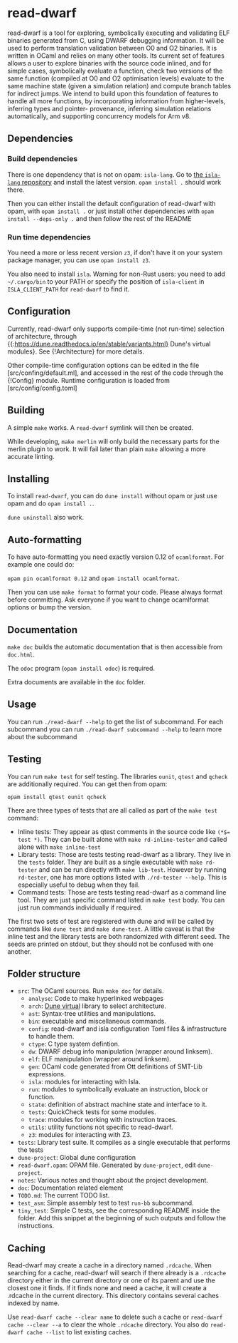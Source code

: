 # read-dwarf

read-dwarf is a tool for exploring, symbolically executing and validating ELF
binaries generated from C, using DWARF debugging information. It will be used
to perform translation validation between O0 and O2 binaries. It is written in
OCaml and relies on many other tools. Its current set of features allows a user
to explore binaries with the source code inlined, and for simple cases,
symbolically evaluate a function, check two versions of the same function
(compiled at O0 and O2 optimisation levels) evaluate to the same machine state
(given a simulation relation) and compute branch tables for indirect jumps. We
intend to build upon this foundation of features to handle all more functions,
by incorporating information from higher-levels, inferring types and pointer-
provenance, inferring simulation relations automatically, and supporting
concurrency models for Arm v8.

## Dependencies

### Build dependencies
There is one dependency that is not on opam: `isla-lang`. Go to [the `isla-lang`
repository](https://github.com/rems-project/isla-lang) and install the latest
version. `opam install .` should work there.

Then you can either install the default configuration of read-dwarf with opam,
with `opam install .` or just install other dependencies with
`opam install --deps-only .` and then follow the rest of the README


### Run time dependencies

You need a more or less recent version `z3`, if don't have it on your system
package manager, you can use `opam install z3`.

You also need to install `isla`.  Warning for
non-Rust users: you need to add `~/.cargo/bin` to your PATH or specify the
position of `isla-client` in `ISLA_CLIENT_PATH` for `read-dwarf` to find it.

## Configuration

Currently, read-dwarf only supports compile-time (not run-time) selection of
architecture, through {{:https://dune.readthedocs.io/en/stable/variants.html}
Dune's virtual modules}. See {!Architecture} for more details.

Other compile-time configuration options can be edited in the file
[src/confing/default.ml], and accessed in the rest of the code through the
{!Config} module. Runtime configuration is loaded from [src/config/config.toml]

## Building

A simple `make` works. A `read-dwarf` symlink will then be created.

While developing, `make merlin` will only build the necessary parts for the
merlin plugin to work. It will fail later than plain `make` allowing a more
accurate linting.

## Installing

To install `read-dwarf`, you can do `dune install` without opam or
just use opam and do `opam install .`.

`dune uninstall` also work.

## Auto-formatting

To have auto-formatting you need exactly version 0.12 of `ocamlformat`.
For example one could do:

`opam pin ocamlformat 0.12` and `opam install ocamlformat`.

Then you can use `make format` to format your code.
Please always format before committing.
Ask everyone if you want to change ocamlformat options or bump the version.


## Documentation

`make doc` builds the automatic documentation that is then accessible from
`doc.html`.

The `odoc` program (`opam install odoc`) is required.

Extra documents are available in the `doc` folder.

## Usage

You can run `./read-dwarf --help` to get the list of subcommand. For each
subcommand you can run `./read-dwarf subcommand --help` to learn more about
the subcommand

## Testing

You can run `make test` for self testing.
The libraries `ounit`, `qtest` and `qcheck` are additionally required.
You can get then from opam:

```
opam install qtest ounit qcheck
```

There are three types of tests that are all called as part of the `make test`
command:
 - Inline tests: They appear as qtest comments in the source code like `(*$=
   test *)`. They can be built alone with `make rd-inline-tester` and called
   alone with `make inline-test`
 - Library tests: Those are tests testing read-dwarf as a library. They live in
   the `tests` folder. They are built as a single executable with `make
   rd-tester` and can be run directly with `make lib-test`. However by
   running `rd-tester`, one has more options listed with `./rd-tester --help`. 
   This is especially useful to debug when they fail.
 - Command tests: Those are tests testing read-dwarf as a command line tool.
   They are just specific command listed in `make test` body. You can just run
   commands individually if required.
   
The first two sets of test are registered with dune and will be called by
commands like `dune test` and `make dune-test`. A little caveat is that the
inline test and the library tests are both randomized with different seed. The
seeds are printed on stdout, but they should not be confused with one another.
 
## Folder structure

 - `src`: The OCaml sources. Run `make doc` for details.
   - `analyse`: Code to make hyperlinked webpages
   - `arch`: [Dune virtual](https://dune.readthedocs.io/en/stable/variants.html)
      library to select architecture.
   - `ast`: Syntax-tree utilities and manipulations.
   - `bin`: executable and miscellaneous commands.
   - `config`: read-dwarf and isla configuration Toml files & infrastructure to handle them.
   - `ctype`: C type system defintion.
   - `dw`: DWARF debug info manipulation (wrapper around linksem).
   - `elf`: ELF manipulation (wrapper around linksem).
   - `gen`: OCaml code generated from Ott definitions of SMT-Lib expressions.
   - `isla`: modules for interacting with Isla.
   - `run`: modules to symbolically evaluate an instruction, block or function.
   - `state`: definition of abstract machine state and interface to it.
   - `tests`: QuickCheck tests for some modules.
   - `trace`: modules for working with instruction traces.
   - `utils`: utility functions not specific to read-dwarf.
   - `z3`: modules for interacting with Z3.
 - `tests`: Library test suite. It compiles as a single executable that performs the tests
 - `dune-project`: Global dune configuration
 - `read-dwarf.opam`: OPAM file. Generated by `dune-project`, edit `dune-project`.
 - `notes`: Various notes and thought about the project development.
 - `doc`: Documentation related element
 - `TODO.md`: The current TODO list.
 - `test_asm`: Simple assembly test to test `run-bb` subcommand.
 - `tiny_test`: Simple C tests, see the corresponding README inside the folder.
   Add this snippet at the beginning of such outputs and follow the
   instructions.

## Caching

Read-dwarf may create a cache in a directory named `.rdcache`. When searching
for a cache, read-dwarf will search if there already is a `.rdcache` directory
either in the current directory or one of its parent and use the closest one it
finds. If it finds none and need a cache, it will create a .rdcache in the
current directory. This directory contains several caches indexed by name.

Use `read-dwarf cache --clear name` to delete such a cache or
`read-dwarf cache --clear --a` to clear the whole `.rdcache` directory.
You also do `read-dwarf cache --list` to list existing caches.
